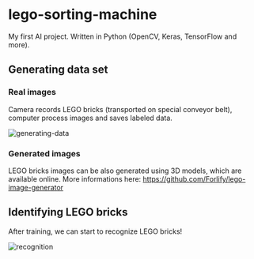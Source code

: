 # lego-sorting-machine

My first AI project. Written in Python (OpenCV, Keras, TensorFlow and more).

## Generating data set

### Real images

Camera records LEGO bricks (transported on special conveyor belt), computer process images and saves labeled data.

![generating-data](img/generating-data.gif)

### Generated images

LEGO bricks images can be also generated using 3D models, which are available online. 
More informations here: https://github.com/Forlify/lego-image-generator
 
## Identifying LEGO bricks

After training, we can start to recognize LEGO bricks! 

![recognition](img/recognition.gif)
